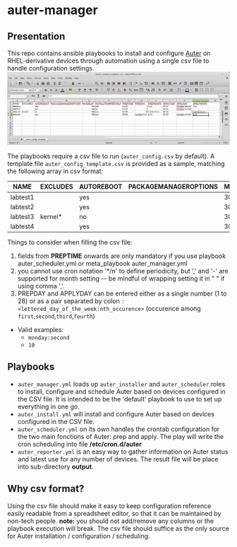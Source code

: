 # auter-manager

## Presentation
This repo contains ansible playbooks to install and configure [Auter](https://github.com/rackerlabs/auter) on RHEL-derivative devices through automation using a single csv file to handle configuration settings.
![csv screenshot](auter_config_template.csv-LibreOffice_Calc.png)

The playbooks require a csv file to run (`auter_config.csv` by default). A template file `auter_config_template.csv` is provided as a sample, matching the following array in csv format:

| NAME | EXCLUDES | AUTOREBOOT | PACKAGEMANAGEROPTIONS | MAXDELAY | INSTALLFROMPREPONLY | PREPTIME | PREPDAY | PREPMONTH | APPLYTIME | APPLYDAY | APPLYMONTH |
| --- | --- | --- | --- | --- | --- | --- | --- | --- | --- | --- | --- |
| labtest1 |  | yes |  | 300 | yes | 01:00 | 1 | 1-11 | 00:10 | monday:second | 1-11 |
| labtest2 |  | yes |  | 300 | no | 01:00 | 1 |  | 00:10 | monday:second |  |
| labtest3 | kernel\* | no |  | 300 | yes | 01:00 | 15 | "1 | 3 | 5 | 7 | 9 | 11" | 00:10 | 1 | "2 | 4 | 6 | 8 | 10 | 12" |
| labtest4 |  | yes |  | 300 | yes | 02:00 | monday:first | "1-11" | 01:00 | monday:second | 1-11 |

Things to consider when filling the csv file:
1. fields from **PREPTIME** onwards are only mandatory if you use playbook auter_scheduler.yml or meta_playbook auter_manager.yml
1. you cannot use cron notation '\*/n' to define periodicity, but ',' and '-' are supported for month setting -- be mindful of wrapping setting it in " " if using comma ','.
1. PREPDAY and APPLYDAY can be entered either as a single number (1 to 28) or as a pair separated by colon `:` 
`<lettered_day_of_the_week:nth_occurence>` (occurence among `first`,`second`,`third`,`fourth`)
  * Valid examples: 
    * `monday:second`
    * `10`

## Playbooks
- `auter_manager.yml` loads up `auter_installer` and `auter_scheduler` roles to install, configure and schedule Auter based on devices configured in the CSV file. It is intended to be the 'default' playbook to use to set up everything in one go.
- `auter_install.yml` will install and configure Auter based on devices configured in the CSV file.
- `auter_scheduler.yml` on its own handles the crontab configuration for the two main fonctions of Auter: prep and apply. The play will write the cron scheduling into file **/etc/cron.d/auter**
- `auter_reporter.yml` is an easy way to gather information on Auter status and latest use for any number of devices. The result file will be place into sub-directory **output**.

## Why csv format?
Using the csv file should make it easy to keep configuration reference easily readable from a spreadsheet editor, so that it can be maintained by non-tech people.
**note:** you should not add/remove any columns or the playbook execution will break. The csv file should suffice as the only source for Auter installation / configuration / scheduling.

